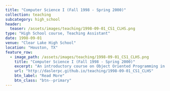 ```yaml
---
title: "Computer Science I (Fall 1998 - Spring 2000)"
collection: teaching
subcategory: high_school
header: 
  teaser: /assets/images/teaching/1998-09-01_CS1_CLHS.png
type: "High School course, Teaching Assistant"
date: 1998-09-01
venue: "Clear Lake High School"
location: "Houston, TX"
feature_row: 
  - image_path: /assets/images/teaching/1998-09-01_CS1_CLHS.png
    title: "Computer Science I (Fall 1998 - Spring 2000)"
    excerpt: "An introductory course on Object Oriented Programming in C++.  "
    url: "http://daslerpc.github.io/teaching/1998-09-01_CS1_CLHS"
    btn_label: "Read More"
    btn_class: "btn--primary"
---
```


